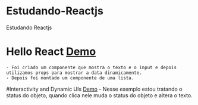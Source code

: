 # Estudando-Reactjs
Estudando Reactjs

# Hello React [Demo](http://codepen.io/hjdesigner/pen/kXKpoL)
	- Foi criado um componente que mostra o texto e o input e depois utilizamos props para mostrar a data dinamicamente.
	- Depois foi montado um componente de uma lista.	
#Interactivity and Dynamic UIs [Demo](http://codepen.io/hjdesigner/pen/YWoJgB)
	- Nesse exemplo estou tratando o status do objeto, quando clica nele muda o status do objeto e altera o texto.